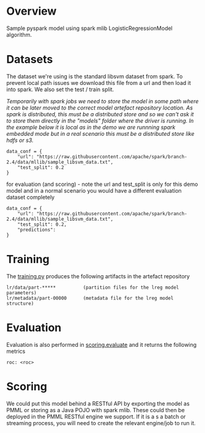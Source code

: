 
# Overview
Sample pyspark model using spark mlib LogisticRegressionModel algorithm.

# Datasets
The dataset we're using is the standard libsvm dataset from spark. To prevent local path issues we download this file from a url and then load it into spark. We also set the test / train split.
 
*Temporarily with spark jobs we need to store the model in some path where it can be later moved to the correct model artefact repository location. As spark is distributed, this must be a distributed store and so we can't ask it to store them directly in the "models" folder where the driver is running. In the example below it is local as in the demo we are runnning spark embedded mode but in a real scenario this must be a distributed store like hdfs or s3.*

    data_conf = {
        "url": "https://raw.githubusercontent.com/apache/spark/branch-2.4/data/mllib/sample_libsvm_data.txt",
        "test_split": 0.2
    }

for evaluation (and scoring) - note the url and test_split is only for this demo model and in a normal scenario you would have a different evaluation dataset completely

    data_conf = {
        "url": "https://raw.githubusercontent.com/apache/spark/branch-2.4/data/mllib/sample_libsvm_data.txt",
        "test_split": 0.2,
        "predictions": 
    }

# Training
The [training.py](model_modules/training.py) produces the following artifacts in the artefact repository

    lr/data/part-*****          (partition files for the lreg model parameters)
    lr/metadata/part-00000      (metadata file for the lreg model structure)


# Evaluation
Evaluation is also performed in [scoring.evaluate](model_modules/scoring.py) and it returns the following metrics

    roc: <roc>
    

# Scoring 
We could put this model behind a RESTful API by exporting the model as PMML or storing as a Java POJO with spark mlib. These could then be deployed in the PMML RESTful engine we support. If it is a s a batch or streaming process, you will need to create the relevant engine/job to run it. 

